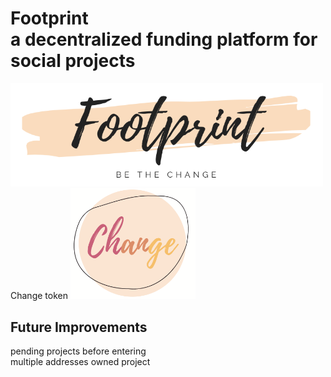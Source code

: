 Footprint \
a decentralized funding platform for social projects 
=================

<img src="./img/logo-short.png" width="500"> 
Change token 
<img src="./img/change-token.png" width="200">


## Future Improvements 
pending projects before entering \
multiple addresses owned project